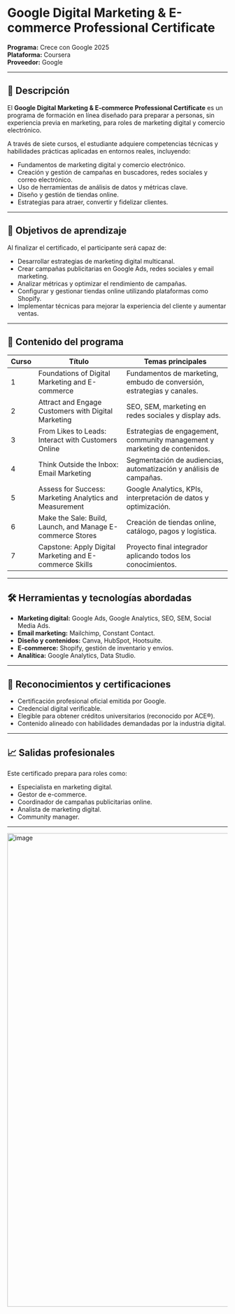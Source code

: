 # Google Digital Marketing & E-commerce Professional Certificate
**Programa:** Crece con Google 2025  
**Plataforma:** Coursera  
**Proveedor:** Google  

---

## 📖 Descripción
El **Google Digital Marketing & E-commerce Professional Certificate** es un programa de formación en línea diseñado para preparar a personas, sin experiencia previa en marketing, para roles de marketing digital y comercio electrónico.  

A través de siete cursos, el estudiante adquiere competencias técnicas y habilidades prácticas aplicadas en entornos reales, incluyendo:

- Fundamentos de marketing digital y comercio electrónico.  
- Creación y gestión de campañas en buscadores, redes sociales y correo electrónico.  
- Uso de herramientas de análisis de datos y métricas clave.  
- Diseño y gestión de tiendas online.  
- Estrategias para atraer, convertir y fidelizar clientes.  

---

## 🎯 Objetivos de aprendizaje
Al finalizar el certificado, el participante será capaz de:

- Desarrollar estrategias de marketing digital multicanal.  
- Crear campañas publicitarias en Google Ads, redes sociales y email marketing.  
- Analizar métricas y optimizar el rendimiento de campañas.  
- Configurar y gestionar tiendas online utilizando plataformas como Shopify.  
- Implementar técnicas para mejorar la experiencia del cliente y aumentar ventas.  

---

## 📂 Contenido del programa

| **Curso** | **Título** | **Temas principales** |
|-----------|------------|-----------------------|
| 1 | Foundations of Digital Marketing and E-commerce | Fundamentos de marketing, embudo de conversión, estrategias y canales. |
| 2 | Attract and Engage Customers with Digital Marketing | SEO, SEM, marketing en redes sociales y display ads. |
| 3 | From Likes to Leads: Interact with Customers Online | Estrategias de engagement, community management y marketing de contenidos. |
| 4 | Think Outside the Inbox: Email Marketing | Segmentación de audiencias, automatización y análisis de campañas. |
| 5 | Assess for Success: Marketing Analytics and Measurement | Google Analytics, KPIs, interpretación de datos y optimización. |
| 6 | Make the Sale: Build, Launch, and Manage E-commerce Stores | Creación de tiendas online, catálogo, pagos y logística. |
| 7 | Capstone: Apply Digital Marketing and E-commerce Skills | Proyecto final integrador aplicando todos los conocimientos. |

---

## 🛠 Herramientas y tecnologías abordadas

- **Marketing digital:** Google Ads, Google Analytics, SEO, SEM, Social Media Ads.  
- **Email marketing:** Mailchimp, Constant Contact.  
- **Diseño y contenidos:** Canva, HubSpot, Hootsuite.  
- **E-commerce:** Shopify, gestión de inventario y envíos.  
- **Analítica:** Google Analytics, Data Studio.  

---

## 📜 Reconocimientos y certificaciones

- Certificación profesional oficial emitida por Google.  
- Credencial digital verificable.  
- Elegible para obtener créditos universitarios (reconocido por ACE®).  
- Contenido alineado con habilidades demandadas por la industria digital.  

---

## 📈 Salidas profesionales
Este certificado prepara para roles como:

- Especialista en marketing digital.  
- Gestor de e-commerce.  
- Coordinador de campañas publicitarias online.  
- Analista de marketing digital.  
- Community manager.  

---


<img width="1920" height="1080" alt="image" src="https://github.com/user-attachments/assets/1c6692b2-c09d-4cff-84ea-f0fe646df5df" />
